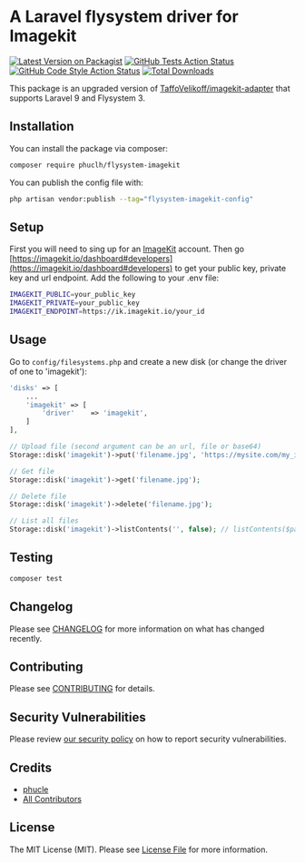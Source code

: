 # A Laravel flysystem driver for Imagekit

[![Latest Version on Packagist](https://img.shields.io/packagist/v/phuclh/flysystem-imagekit.svg?style=flat-square)](https://packagist.org/packages/phuclh/flysystem-imagekit)
[![GitHub Tests Action Status](https://img.shields.io/github/workflow/status/phuclh/flysystem-imagekit/run-tests?label=tests)](https://github.com/phuclh/flysystem-imagekit/actions?query=workflow%3Arun-tests+branch%3Amain)
[![GitHub Code Style Action Status](https://img.shields.io/github/workflow/status/phuclh/flysystem-imagekit/Check%20&%20fix%20styling?label=code%20style)](https://github.com/phuclh/flysystem-imagekit/actions?query=workflow%3A"Check+%26+fix+styling"+branch%3Amain)
[![Total Downloads](https://img.shields.io/packagist/dt/phuclh/flysystem-imagekit.svg?style=flat-square)](https://packagist.org/packages/phuclh/flysystem-imagekit)

This package is an upgraded version of [TaffoVelikoff/imagekit-adapter](https://github.com/TaffoVelikoff/imagekit-adapter) that supports Laravel 9 and Flysystem 3.

## Installation

You can install the package via composer:

```bash
composer require phuclh/flysystem-imagekit
```

You can publish the config file with:

```bash
php artisan vendor:publish --tag="flysystem-imagekit-config"
```

## Setup

First you will need to sing up for an [ImageKit](https://imagekit.io/) account. Then go [https://imagekit.io/dashboard#developers](https://imagekit.io/dashboard#developers) to get your public key, private key and url endpoint. Add the following to your .env file:

```bash
IMAGEKIT_PUBLIC=your_public_key
IMAGEKIT_PRIVATE=your_public_key
IMAGEKIT_ENDPOINT=https://ik.imagekit.io/your_id
```

## Usage

Go to `config/filesystems.php` and create a new disk (or change the driver of one to 'imagekit'):

```php
'disks' => [
    ...
    'imagekit' => [
        'driver'    => 'imagekit',
    ]
],
```

```php
// Upload file (second argument can be an url, file or base64)
Storage::disk('imagekit')->put('filename.jpg', 'https://mysite.com/my_image.com');

// Get file
Storage::disk('imagekit')->get('filename.jpg');

// Delete file
Storage::disk('imagekit')->delete('filename.jpg');

// List all files 
Storage::disk('imagekit')->listContents('', false); // listContents($path, $deep)
```

## Testing

```bash
composer test
```

## Changelog

Please see [CHANGELOG](CHANGELOG.md) for more information on what has changed recently.

## Contributing

Please see [CONTRIBUTING](https://github.com/spatie/.github/blob/main/CONTRIBUTING.md) for details.

## Security Vulnerabilities

Please review [our security policy](../../security/policy) on how to report security vulnerabilities.

## Credits

- [phucle](https://github.com/phuclh)
- [All Contributors](../../contributors)

## License

The MIT License (MIT). Please see [License File](LICENSE.md) for more information.
